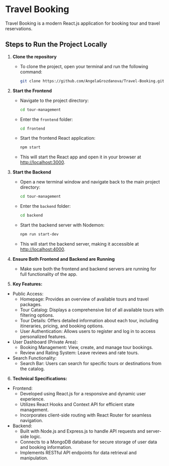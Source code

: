 # Travel Booking

Travel Booking is a modern React.js application for booking tour and travel reservations.

## Steps to Run the Project Locally

1. **Clone the repository**
   - To clone the project, open your terminal and run the following command:
     ```bash
     git clone https://github.com/AngelaGrozdanova/Travel-Booking.git
     ```

2. **Start the Frontend**
   - Navigate to the project directory:
     ```bash
     cd tour-management
     ```
   - Enter the `frontend` folder:
     ```bash
     cd frontend
     ```
   - Start the frontend React application:
     ```bash
     npm start
     ```
   - This will start the React app and open it in your browser at [http://localhost:3000](http://localhost:3000).

3. **Start the Backend**
   - Open a new terminal window and navigate back to the main project directory:
     ```bash
     cd tour-management
     ```
   - Enter the `backend` folder:
     ```bash
     cd backend
     ```
   - Start the backend server with Nodemon:
     ```bash
     npm run start-dev
     ```
   - This will start the backend server, making it accessible at [http://localhost:4000](http://localhost:4000).

4. **Ensure Both Frontend and Backend are Running**
   - Make sure both the frontend and backend servers are running for full functionality of the app.
  
5. **Key Features:**
 - Public Access:
   - Homepage: Provides an overview of available tours and travel packages.
   - Tour Catalog: Displays a comprehensive list of all available tours with filtering options.
   - Tour Details: Offers detailed information about each tour, including itineraries, pricing, and booking options.
   - User Authentication: Allows users to register and log in to access personalized features.
 - User Dashboard (Private Area):
   - Booking Management: View, create, and manage tour bookings.
   - Review and Rating System: Leave reviews and rate tours.
 - Search Functionality:
   - Search Bar: Users can search for specific tours or destinations from the catalog.
  
6. **Technical Specifications:**
 - Frontend:
   - Developed using React.js for a responsive and dynamic user experience.
   - Utilizes React Hooks and Context API for efficient state management.
   - Incorporates client-side routing with React Router for seamless navigation.
 - Backend:
   - Built with Node.js and Express.js to handle API requests and server-side logic.
   - Connects to a MongoDB database for secure storage of user data and booking information.
   - Implements RESTful API endpoints for data retrieval and manipulation.
